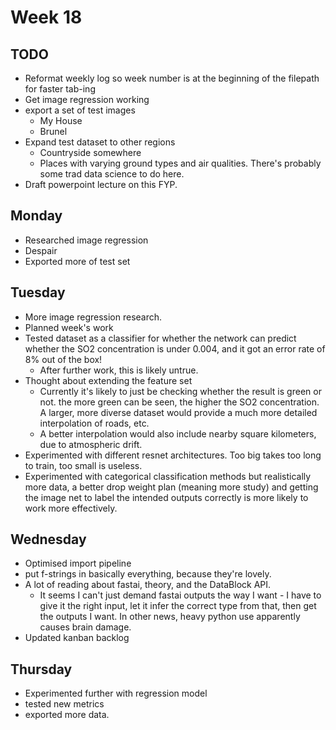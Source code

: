# Week 18

## TODO
- Reformat weekly log so week number is at the beginning of the filepath for faster tab-ing 
- Get image regression working 
- export a set of test images
  - My House
  - Brunel 
- Expand test dataset to other regions
  - Countryside somewhere 
  - Places with varying ground types and air qualities. There's probably some trad data science to do here. 
- Draft powerpoint lecture on this FYP. 

## Monday
- Researched image regression 
- Despair
- Exported more of test set

## Tuesday 
- More image regression research. 
- Planned week's work
- Tested dataset as a classifier for whether the network can predict whether the SO2 concentration is under 0.004, and it got an error rate of 8% out of the box! 
  - After further work, this is likely untrue. 
- Thought about extending the feature set 
  - Currently it's likely to just be checking whether the result is green or not. the more green can be seen, the higher the SO2 concentration. A larger, more diverse dataset would provide a much more detailed interpolation of roads, etc.
  - A better interpolation would also include nearby square kilometers, due to atmospheric drift.
- Experimented with different resnet architectures. Too big takes too long to train, too small is useless. 
- Experimented with categorical classification methods but realistically more data, a better drop weight plan (meaning more study) and getting the image net to label the intended outputs correctly is more likely to work more effectively.

## Wednesday
- Optimised import pipeline
- put f-strings in basically everything, because they're lovely. 
- A lot of reading about fastai, theory, and the DataBlock API. 
  - It seems I can't just demand fastai outputs the way I want - I have to give it the right input, let it infer the correct type from that, then get the outputs I want. In other news, heavy python use apparently causes brain damage. 
- Updated kanban backlog 

## Thursday
- Experimented further with regression model 
- tested new metrics 
- exported more data. 
 
